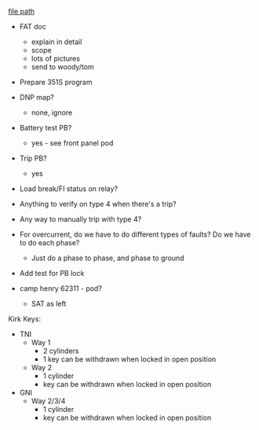 
[file path](<file:///C:\Users\jnetherton\G&W Electric Co\US-PowerGridAutomation - Documents\_Lazer\Camp Humphreys (KK Interlock) - 111321>)

- FAT doc
	- explain in detail
	- scope
	- lots of pictures
	- send to woody/tom
- Prepare 351S program


- DNP map?
	- none, ignore
- Battery test PB?
	- yes - see front panel pod
- Trip PB?
	- yes
- Load break/FI status on relay?
- Anything to verify on type 4 when there's a trip?
- Any way to manually trip with type 4?
- For overcurrent, do we have to do different types of faults? Do we have to do each phase?
	- Just do a phase to phase, and phase to ground
- Add test for PB lock
- camp henry 62311 - pod?
	- SAT as left

Kirk Keys:
- TNI
	- Way 1
		- 2 cylinders
		- 1 key can be withdrawn when locked in open position
	- Way 2
		- 1 cylinder
		- key can be withdrawn when locked in open position
- GNI
	- Way 2/3/4
		- 1 cylinder
		- key can be withdrawn when locked in open position